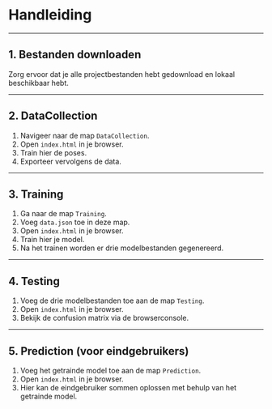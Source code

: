 # Handleiding

---

## 1. Bestanden downloaden

Zorg ervoor dat je alle projectbestanden hebt gedownload en lokaal beschikbaar hebt.

---

## 2. DataCollection

1. Navigeer naar de map `DataCollection`.
2. Open `index.html` in je browser.
3. Train hier de poses.
4. Exporteer vervolgens de data.

---

## 3. Training

1. Ga naar de map `Training`.
2. Voeg `data.json` toe in deze map.
3. Open `index.html` in je browser.
4. Train hier je model.
5. Na het trainen worden er drie modelbestanden gegenereerd.

---

## 4. Testing

1. Voeg de drie modelbestanden toe aan de map `Testing`.
2. Open `index.html` in je browser.
3. Bekijk de confusion matrix via de browserconsole.

---

## 5. Prediction (voor eindgebruikers)

1. Voeg het getrainde model toe aan de map `Prediction`.
2. Open `index.html` in je browser.
3. Hier kan de eindgebruiker sommen oplossen met behulp van het getrainde model.
